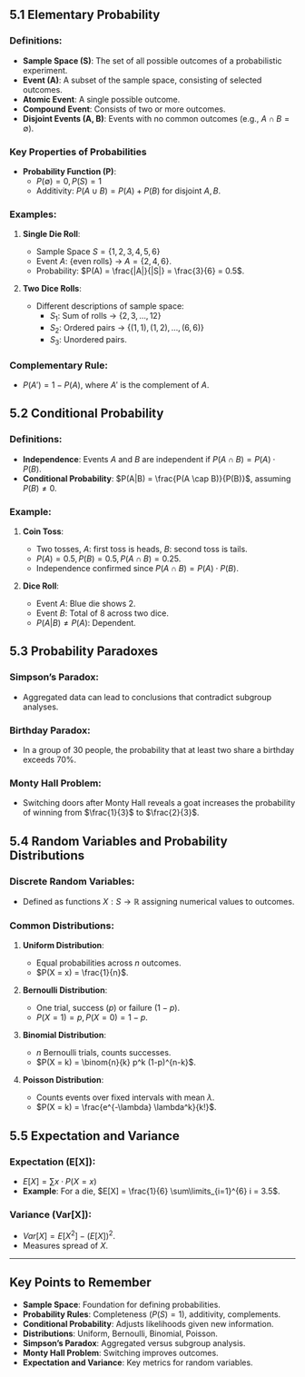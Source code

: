 ## 5.1 Elementary Probability
### Definitions:
- **Sample Space (S)**: The set of all possible outcomes of a probabilistic experiment.
- **Event (A)**: A subset of the sample space, consisting of selected outcomes.
- **Atomic Event**: A single possible outcome.
- **Compound Event**: Consists of two or more outcomes.
- **Disjoint Events (A, B)**: Events with no common outcomes (e.g., $A \cap B = \emptyset$).

### Key Properties of Probabilities
- **Probability Function (P)**:
  - $P(\emptyset) = 0, P(S) = 1$
  - Additivity: $P(A \cup B) = P(A) + P(B)$ for disjoint $A, B$.

### Examples:
1. **Single Die Roll**:
   - Sample Space $S = \{1, 2, 3, 4, 5, 6\}$
   - Event $A$: {even rolls} → $A = \{2, 4, 6\}$.
   - Probability: $P(A) = \frac{|A|}{|S|} = \frac{3}{6} = 0.5$.

2. **Two Dice Rolls**:
   - Different descriptions of sample space:
     - $S_1$: Sum of rolls → $\{2, 3, \ldots, 12\}$
     - $S_2$: Ordered pairs → $\{(1, 1), (1, 2), \ldots, (6, 6)\}$
     - $S_3$: Unordered pairs.

### **Complementary Rule**:
- $P(A') = 1 - P(A)$, where $A'$ is the complement of $A$.

## 5.2 Conditional Probability
### Definitions:
- **Independence**: Events $A$ and $B$ are independent if $P(A \cap B) = P(A) \cdot P(B)$.
- **Conditional Probability**: $P(A|B) = \frac{P(A \cap B)}{P(B)}$, assuming $P(B) \neq 0$.

### Example:
1. **Coin Toss**:
   - Two tosses, $A$: first toss is heads, $B$: second toss is tails.
   - $P(A) = 0.5, P(B) = 0.5, P(A \cap B) = 0.25$.
   - Independence confirmed since $P(A \cap B) = P(A) \cdot P(B)$.

2. **Dice Roll**:
   - Event $A$: Blue die shows 2.
   - Event $B$: Total of 8 across two dice.
   - $P(A|B) \neq P(A)$: Dependent.

## 5.3 Probability Paradoxes
### **Simpson’s Paradox**:
- Aggregated data can lead to conclusions that contradict subgroup analyses.

### **Birthday Paradox**:
- In a group of 30 people, the probability that at least two share a birthday exceeds 70%.

### **Monty Hall Problem**:
- Switching doors after Monty Hall reveals a goat increases the probability of winning from $\frac{1}{3}$ to $\frac{2}{3}$.

## 5.4 Random Variables and Probability Distributions
### **Discrete Random Variables**:
- Defined as functions $X: S \to \mathbb{R}$ assigning numerical values to outcomes.

### **Common Distributions**:
1. **Uniform Distribution**:
   - Equal probabilities across $n$ outcomes.
   - $P(X = x) = \frac{1}{n}$.

2. **Bernoulli Distribution**:
   - One trial, success ($p$) or failure ($1-p$).
   - $P(X = 1) = p, P(X = 0) = 1-p$.

3. **Binomial Distribution**:
   - $n$ Bernoulli trials, counts successes.
   - $P(X = k) = \binom{n}{k} p^k (1-p)^{n-k}$.

4. **Poisson Distribution**:
   - Counts events over fixed intervals with mean $\lambda$.
   - $P(X = k) = \frac{e^{-\lambda} \lambda^k}{k!}$.

## 5.5 Expectation and Variance
### **Expectation (E[X])**:
- $E[X] = \sum x \cdot P(X = x)$
- **Example**: For a die, $E[X] = \frac{1}{6} \sum\limits_{i=1}^{6} i = 3.5$.

### **Variance (Var[X])**:
- $Var[X] = E[X^2] - (E[X])^2$.
- Measures spread of $X$.

---

## Key Points to Remember
- **Sample Space**: Foundation for defining probabilities.
- **Probability Rules**: Completeness ($P(S) = 1$), additivity, complements.
- **Conditional Probability**: Adjusts likelihoods given new information.
- **Distributions**: Uniform, Bernoulli, Binomial, Poisson.
- **Simpson’s Paradox**: Aggregated versus subgroup analysis.
- **Monty Hall Problem**: Switching improves outcomes.
- **Expectation and Variance**: Key metrics for random variables.